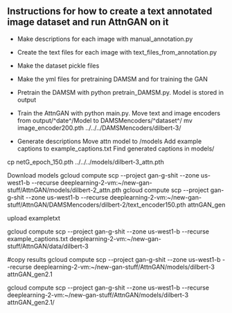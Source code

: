 ## Instructions for how to create a text annotated image dataset and run AttnGAN on it
- Make descriptions for each image with manual_annotation.py
- Create the text files for each image with text_files_from_annotation.py
- Make the dataset pickle files
- Make the yml files for pretraining DAMSM and for training the GAN
- Pretrain the DAMSM with python pretrain_DAMSM.py. Model is stored in output
- Train the AttnGAN with python main.py. 
Move text and image encoders from output/^date^/Model to DAMSMencoders/^dataset^/
mv image_encoder200.pth ../../../DAMSMencoders/dilbert-3/

- Generate descriptions
Move attn model to /models
Add example captions to example_captions.txt
Find generated captions in models/

cp netG_epoch_150.pth ../../../models/dilbert-3_attn.pth

Download models
gcloud compute scp --project gan-g-shit --zone us-west1-b --recurse deeplearning-2-vm:~/new-gan-stuff/AttnGAN/models/dilbert-2_attn.pth
gcloud compute scp --project gan-g-shit --zone us-west1-b --recurse deeplearning-2-vm:~/new-gan-stuff/AttnGAN/DAMSMencoders/dilbert-2/text_encoder150.pth attnGAN_gen

upload exampletxt 

gcloud compute scp --project gan-g-shit --zone us-west1-b --recurse example_captions.txt deeplearning-2-vm:~/new-gan-stuff/AttnGAN/data/dilbert-3


#copy results
gcloud compute scp --project gan-g-shit --zone us-west1-b --recurse deeplearning-2-vm:~/new-gan-stuff/AttnGAN/models/dilbert-3 attnGAN_gen2.1

gcloud compute scp --project gan-g-shit --zone us-west1-b --recurse deeplearning-2-vm:~/new-gan-stuff/AttnGAN/models/dilbert-3 attnGAN_gen2.1/